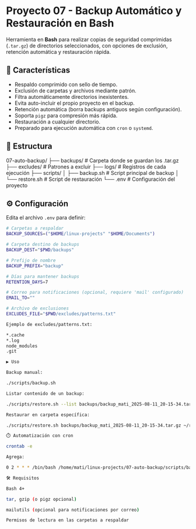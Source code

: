 # Proyecto 07 - Backup Automático y Restauración en Bash

Herramienta en **Bash** para realizar copias de seguridad comprimidas (`.tar.gz`) de directorios seleccionados, con opciones de exclusión, retención automática y restauración rápida.

## 🚀 Características
- Respaldo comprimido con sello de tiempo.
- Exclusión de carpetas y archivos mediante patrón.
- Filtra automáticamente directorios inexistentes.
- Evita auto-incluir el propio proyecto en el backup.
- Retención automática (borra backups antiguos según configuración).
- Soporta `pigz` para compresión más rápida.
- Restauración a cualquier directorio.
- Preparado para ejecución automática con `cron` o `systemd`.

## 📂 Estructura

07-auto-backup/
├── backups/ # Carpeta donde se guardan los .tar.gz
├── excludes/ # Patrones a excluir
├── logs/ # Registros de cada ejecución
├── scripts/
│ ├── backup.sh # Script principal de backup
│ └── restore.sh # Script de restauración
└── .env # Configuración del proyecto

## ⚙️ Configuración
Edita el archivo `.env` para definir:
```bash
# Carpetas a respaldar
BACKUP_SOURCES=("$HOME/linux-projects" "$HOME/Documents")

# Carpeta destino de backups
BACKUP_DEST="$PWD/backups"

# Prefijo de nombre
BACKUP_PREFIX="backup"

# Días para mantener backups
RETENTION_DAYS=7

# Correo para notificaciones (opcional, requiere 'mail' configurado)
EMAIL_TO=""

# Archivo de exclusiones
EXCLUDES_FILE="$PWD/excludes/patterns.txt"

Ejemplo de excludes/patterns.txt:

*.cache
*.log
node_modules
.git

▶️ Uso

Backup manual:

./scripts/backup.sh

Listar contenido de un backup:

./scripts/restore.sh --list backups/backup_mati_2025-08-11_20-15-34.tar.gz

Restaurar en carpeta específica:

./scripts/restore.sh backups/backup_mati_2025-08-11_20-15-34.tar.gz ~/restore_test

⏱️ Automatización con cron

crontab -e

Agrega:

0 2 * * * /bin/bash /home/mati/linux-projects/07-auto-backup/scripts/backup.sh >> /home/mati/linux-projects/07-auto-backup/logs/cron.log 2>&1

🛠️ Requisitos

Bash 4+

tar, gzip (o pigz opcional)

mailutils (opcional para notificaciones por correo)

Permisos de lectura en las carpetas a respaldar
